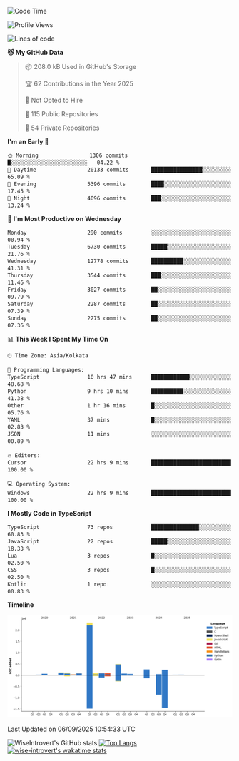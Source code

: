 <!--START_SECTION:waka-->
![Code Time](http://img.shields.io/badge/Code%20Time-2%2C492%20hrs%2027%20mins-blue)

![Profile Views](http://img.shields.io/badge/Profile%20Views-7-blue)

![Lines of code](https://img.shields.io/badge/From%20Hello%20World%20I%27ve%20Written-4.1%20million%20lines%20of%20code-blue)

**🐱 My GitHub Data** 

> 📦 208.0 kB Used in GitHub's Storage 
 > 
> 🏆 62 Contributions in the Year 2025
 > 
> 🚫 Not Opted to Hire
 > 
> 📜 115 Public Repositories 
 > 
> 🔑 54 Private Repositories 
 > 
**I'm an Early 🐤** 

```text
🌞 Morning                1306 commits        █░░░░░░░░░░░░░░░░░░░░░░░░   04.22 % 
🌆 Daytime                20133 commits       ████████████████░░░░░░░░░   65.09 % 
🌃 Evening                5396 commits        ████░░░░░░░░░░░░░░░░░░░░░   17.45 % 
🌙 Night                  4096 commits        ███░░░░░░░░░░░░░░░░░░░░░░   13.24 % 
```
📅 **I'm Most Productive on Wednesday** 

```text
Monday                   290 commits         ░░░░░░░░░░░░░░░░░░░░░░░░░   00.94 % 
Tuesday                  6730 commits        █████░░░░░░░░░░░░░░░░░░░░   21.76 % 
Wednesday                12778 commits       ██████████░░░░░░░░░░░░░░░   41.31 % 
Thursday                 3544 commits        ███░░░░░░░░░░░░░░░░░░░░░░   11.46 % 
Friday                   3027 commits        ██░░░░░░░░░░░░░░░░░░░░░░░   09.79 % 
Saturday                 2287 commits        ██░░░░░░░░░░░░░░░░░░░░░░░   07.39 % 
Sunday                   2275 commits        ██░░░░░░░░░░░░░░░░░░░░░░░   07.36 % 
```


📊 **This Week I Spent My Time On** 

```text
🕑︎ Time Zone: Asia/Kolkata

💬 Programming Languages: 
TypeScript               10 hrs 47 mins      ████████████░░░░░░░░░░░░░   48.68 % 
Python                   9 hrs 10 mins       ██████████░░░░░░░░░░░░░░░   41.38 % 
Other                    1 hr 16 mins        █░░░░░░░░░░░░░░░░░░░░░░░░   05.76 % 
YAML                     37 mins             █░░░░░░░░░░░░░░░░░░░░░░░░   02.83 % 
JSON                     11 mins             ░░░░░░░░░░░░░░░░░░░░░░░░░   00.89 % 

🔥 Editors: 
Cursor                   22 hrs 9 mins       █████████████████████████   100.00 % 

💻 Operating System: 
Windows                  22 hrs 9 mins       █████████████████████████   100.00 % 
```

**I Mostly Code in TypeScript** 

```text
TypeScript               73 repos            ███████████████░░░░░░░░░░   60.83 % 
JavaScript               22 repos            █████░░░░░░░░░░░░░░░░░░░░   18.33 % 
Lua                      3 repos             █░░░░░░░░░░░░░░░░░░░░░░░░   02.50 % 
CSS                      3 repos             █░░░░░░░░░░░░░░░░░░░░░░░░   02.50 % 
Kotlin                   1 repo              ░░░░░░░░░░░░░░░░░░░░░░░░░   00.83 % 
```



**Timeline**

![Lines of Code chart](https://raw.githubusercontent.com/wise-introvert/wise-introvert/master/assets/bar_graph.png)


 Last Updated on 06/09/2025 10:54:33 UTC
<!--END_SECTION:waka-->

![WiseIntrovert's GitHub stats](https://github-readme-stats.vercel.app/api?username=wise-introvert&count_private=true&show_icons=true)
[![Top Langs](https://github-readme-stats.vercel.app/api/top-langs/?username=wise-introvert&langs_count=10)](https://github.com/anuraghazra/github-readme-stats)
[![wise-introvert's wakatime stats](https://github-readme-stats.vercel.app/api/wakatime?username=wiseintrovert)](https://github.com/anuraghazra/github-readme-stats)
